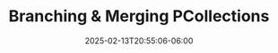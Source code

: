 ---
title: 'Branching & Merging PCollections'
date: 2025-02-13T20:55:06-06:00
speakers:
 - Miren Esnaola
 - Iñigo San José
time_start: 2021-04-18T15:30:00.000Z
time_end:   2021-04-18T15:50:00.000Z
video: https://youtu.be/RYD40js20a4
weight: 11

---